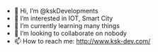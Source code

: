 - 👋 Hi, I’m @kskDevelopments
- 👀 I’m interested in IOT, Smart City
- 🌱 I’m currently learning many things
- 💞️ I’m looking to collaborate on nobody
- 📫 How to reach me: http://www.ksk-dev.com/

<!---
kskDevelopments/kskDevelopments is a ✨ special ✨ repository because its `README.md` (this file) appears on your GitHub profile.
You can click the Preview link to take a look at your changes.
--->
